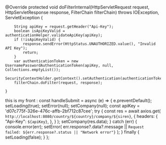    @Override
    protected void doFilterInternal(HttpServletRequest request, HttpServletResponse response, FilterChain filterChain)
            throws IOException, ServletException {

        String apiKey = request.getHeader("Api-Key");
        boolean isApiKeyValid = authenticationHelper.validateApiKey(apiKey);
        if (!isApiKeyValid) {
            response.sendError(HttpStatus.UNAUTHORIZED.value(), "Invalid API Key");
            return;
        }
        var authenticationToken = new UsernamePasswordAuthenticationToken(apiKey, null, Collections.emptyList());
        SecurityContextHolder.getContext().setAuthentication(authenticationToken);
        filterChain.doFilter(request, response);

    }
this is my front : 
  const handleSubmit = async (e) => {
    e.preventDefault();
    setLoading(true);
    setError(null);
    setCompany(null);
    const apiKey = 'd07c775f-326e-476c-affb-2bf712c87cee';
    try {
      const res = await axios.get(
        `http://localhost:8080/country/${country}/company/${siren}`,
        {
          headers: {
            "Api-Key": `${apiKey}`,
          },
        }
      );
      setCompany(res.data);
    } catch (err) {
      console.error(err);
      setError(
        err.response?.data?.message ||
          `Request failed: ${err.response?.status || "Network error"}`
      );
    } finally {
      setLoading(false);
    }
  };
